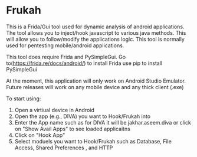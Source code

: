 # Frukah
This is a Frida/Gui tool used for dynamic analysis of android applications.  The tool allows you to inject/hook javascript to various java methods. This will allow you to follow/modify the applications logic. This tool is normally used for pentesting mobile/android applications.  

This tool does require Frida and PySimpleGui. Go to(https://frida.re/docs/android/) to install Frida use pip to install PySimpleGui

At the moment, this application will only work on Android Studio Emulator. Future releases will work on any mobile device and any thick client (.exe)

To start using:

1. Open a virtiual device in Android
2. Open the app (e.g., DIVA) you want to Hook/Frukah into
3. Enter the App name such as for DIVA it will be jakhar.aseem.diva or click on "Show Avail Apps" to see loaded applicaitns
4. Click on "Hook App"
5. Select moduels you want to Hook/Frukah such as Database, File Access, Shared Preferences , and HTTP

